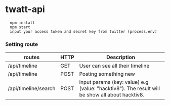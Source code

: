 # twatt-api

      npm install
      npm start
      input your access token and secret key from twitter (process.env)
    
    
### Setting route

routes | HTTP | Description
-------|------|------------
/api/timeline | GET | User can see all their timeline
/api/timeline | POST | Posting something new
/api/timeline/search   | POST | input params (key: value) e.g (value: "hacktiv8"). The result will be show all about hacktiv8.
